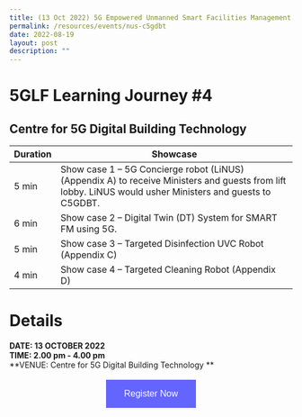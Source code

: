 ```yaml
---
title: (13 Oct 2022) 5G Empowered Unmanned Smart Facilities Management
permalink: /resources/events/nus-c5gdbt
date: 2022-08-19
layout: post
description: ""
---
```

# 5GLF Learning Journey #4

## Centre for 5G Digital Building Technology 


| Duration | Showcase | 
| -------- | -------- | 
| 5 min    | Show case 1 – 5G Concierge robot (LiNUS) (Appendix A) to receive Ministers and guests from lift lobby. LiNUS would usher Ministers and guests to C5GDBT.    |
| 6 min  | Show case 2 – Digital Twin (DT) System for SMART FM using 5G.    |
| 5 min   | Show case 3 – Targeted Disinfection UVC Robot (Appendix C)      |
| 4 min    | Show case 4 – Targeted Cleaning Robot (Appendix D)   |

# Details
**DATE: 13 OCTOBER 2022** <br> 
**TIME: 2.00 pm - 4.00 pm** <br> 
**VENUE: Centre for 5G Digital Building Technology ** 




<style>
#register {
  background-color: #0000ff;
  border: none;
  color: white;
  padding: 16px 32px;
  text-align: center;
  font-size: 16px;
  margin: 4px 2px;
  opacity: 0.6;
  transition: 0.3s;
  display: inline-block;
  text-decoration: none;
  cursor: pointer;
}
</style>

<center><a href="https://form.gov.sg/628f22d33778d80011a07cc6 " target="_blank"><button id="register" class="btn">Register Now</button></a></center>